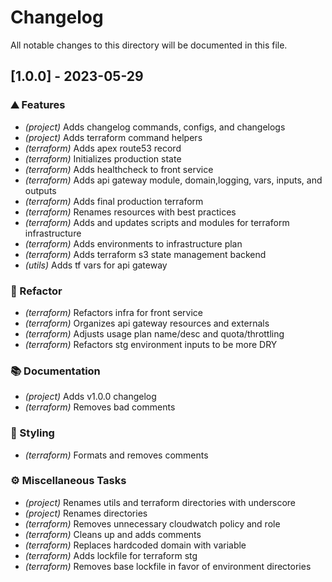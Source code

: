 # Changelog

All notable changes to this directory will be documented in this file.

## [1.0.0] - 2023-05-29

### ⛰️  Features

- *(project)* Adds changelog commands, configs, and changelogs
- *(project)* Adds terraform command helpers
- *(terraform)* Adds apex route53 record
- *(terraform)* Initializes production state
- *(terraform)* Adds healthcheck to front service
- *(terraform)* Adds api gateway module, domain,logging, vars, inputs, and outputs
- *(terraform)* Adds final production terraform
- *(terraform)* Renames resources with best practices
- *(terraform)* Adds and updates scripts and modules for terraform infrastructure
- *(terraform)* Adds environments to infrastructure plan
- *(terraform)* Adds terraform s3 state management backend
- *(utils)* Adds tf vars for api gateway

### 🚜 Refactor

- *(terraform)* Refactors infra for front service
- *(terraform)* Organizes api gateway resources and externals
- *(terraform)* Adjusts usage plan name/desc and quota/throttling
- *(terraform)* Refactors stg environment inputs to be more DRY

### 📚 Documentation

- *(project)* Adds v1.0.0 changelog
- *(terraform)* Removes bad comments

### 🎨 Styling

- *(terraform)* Formats and removes comments

### ⚙️ Miscellaneous Tasks

- *(project)* Renames utils and terraform directories with underscore
- *(project)* Renames directories
- *(terraform)* Removes unnecessary cloudwatch policy and role
- *(terraform)* Cleans up and adds comments
- *(terraform)* Replaces hardcoded domain with variable
- *(terraform)* Adds lockfile for terraform stg
- *(terraform)* Removes base lockfile in favor of environment directories

<!-- generated by git-cliff -->
